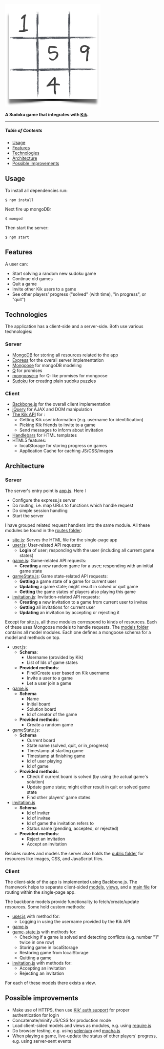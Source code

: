 ![](public/images/logo.png?raw=true)

**A Sudoku game that integrates with [Kik](http://kik.com).**

- - -

##### Table of Contents  
* [Usage](#usage)
* [Features](#features)
* [Technologies](#technologies)
* [Architecture](#architecture)
* [Possible improvements](#possible-improvements)


## Usage

To install all dependencies run:

    $ npm install
    
Next fire up mongoDB:

    $ mongod
    
Then start the server:

    $ npm start

## Features

A user can:
* Start solving a random new sudoku game
* Continue old games
* Quit a game
* Invite other Kik users to a game
* See other players' progress ("solved" (with time), "in progress", or "quit")

## Technologies

The application has a client-side and a server-side. Both use various technologies:

### Server

* [MongoDB](https://www.mongodb.org/) for storing all resources related to the app
* [Express](http://expressjs.com/) for the overall server implementation
* [Mongoose](http://mongoosejs.com/) for mongoDB modeling
* [Q](https://github.com/kriskowal/q) for promises
* [mongoose-q](https://github.com/iolo/mongoose-q) for Q-like promises for mongoose
* [Sudoku](https://github.com/dachev/sudoku) for creating plain sudoku puzzles

### Client
* [Backbone.js](http://backbonejs.org/) for the overall client implementation
* [jQuery](http://jquery.com/) for AJAX and DOM manipulation
* [The Kik API](http://dev.kik.com/) for :
  * Getting Kik user information (e.g. username for identification)
  * Picking Kik friends to invite to a game
  * Send messages to inform about invitation
* [Handlebars](http://handlebarsjs.com/) for HTML templates
* HTML5 features:
  * localStorage for storing progress on games
  * Application Cache for caching JS/CSS/images

## Architecture

### Server

The server's entry point is [app.js](app.js). Here I 
* Configure the express.js server
* Do routing, i.e. map URLs to functions which handle request 
* Do simple session handling
* Start the server
 
I have grouped related request handlers into the same module. All these modules be found in the [routes folder](routes/):

* [site.js](routes/site.js): Serves the HTML file for the single-page app
* [user.js](routes/user.js): User-related API requests:
    * **Login** of user; responding with the user (including all current game states)
* [game.js](routes/game.js): Game-related API requests:
    * **Creating** a new random game for a user; responding with an initial game state 
* [gameState.js](routes/gameState.js): Game state-related API requests:
    * **Getting** a game state of a game for current user
    * **Updating** a game state; might result in solved or quit game
    * **Getting** the game states of players also playing this game
* [invitation.js](routes/invitation.js): Invitation-related API requests:
    * **Creating** a new invitation to a game from current user to invitee
    * **Getting** all invitations for current user
    * **Updating** an invitation by accepting or rejecting it

Except for site.js, all these modules correspond to kinds of resources. Each of these uses Mongoose models to handle requests. The [models folder](models/) contains all model modules. Each one defines a mongoose schema for a model and methods on top.

* [user.js](models/user.js):
   * **Schema**:
     * Username (provided by Kik)
     * List of Ids of game states
   * **Provided methods**:
     * Find/Create user based on Kik username
     * Invite a user to a game
     * Let a user join a game
* [game.js](models/game.js)
   * **Schema** 
     * Name
     * Initial board
     * Solution board
     * Id of creator of the game
   * **Provided methods**:
     * Create a random game
* [gameState.js](models/gameState.js):
   * **Schema** 
     * Current board
     * State name (solved, quit, or in_progress)
     * Timestamp at starting game
     * Timestamp at finishing game
     * Id of user playing
     * Id of game
   * **Provided methods**:
     * Check if current board is solved (by using the actual game's solution)
     * Update game state; might either result in quit or solved game state
     * Find other players' game states
* [invitation.js](models/invitation.js)
   * **Schema** 
     * Id of inviter
     * Id of invitee
     * Id of game the invitation refers to
     * Status name (pending, accepted, or rejected)
   * **Provided methods**:
     * Reject an invitation
     * Accept an invitation
     
Besides routes and models the server also holds the [public folder](public/) for resources like images, CSS, and JavaScript files.

### Client

The client-side of the app is implemented using Backbone.js. The framework helps to separate client-sided [models](public/javascripts/models), [views](public/javascripts/views), and a [main file](public/javascripts/main.js) for routing within the single-page app.

The backbone models provide functionality to fetch/create/update resources. Some hold custom methods:
* [user.js](public/javascripts/models/user.js) with method for:
  * Logging in using the username provided by the Kik API
* [game.js](public/javascripts/models/game.js) 
* [game-state.js](public/javascripts/models/game-state.js) with methods for:
  * Checking if a game is solved and detecting conflicts (e.g. number "1" twice in one row) 
  * Storing game in localStorage
  * Restoring game from localStorage
  * Quitting a game
* [invitation.js](public/javascripts/models/invitation.js) with methods for:
  * Accepting an invitation
  * Rejecting an invitation
  
For each of these models there exists a view.

## Possible improvements

* Make use of HTTPS, then use [Kik' auth support](http://dev.kik.com/docs/#identity-auth) for proper authentication for login
* Concatenate/minify JS/CSS for production mode
* Load client-sided models and views as modules, e.g. using [require.js](requirejs.org)
* Do browser testing, e.g. using [selenium](http://docs.seleniumhq.org/) and [mocha.js](visionmedia.github.io/mocha/)
* When playing a game, live-update the status of other players' progress, e.g. using server-sent events
